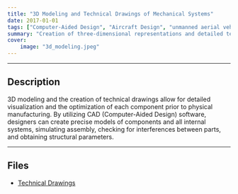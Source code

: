 ```yaml
---
title: "3D Modeling and Technical Drawings of Mechanical Systems"
date: 2017-01-01
tags: ["Computer-Aided Design", "Aircraft Design", "unmanned aerial vehicle"]
summary: "Creation of three-dimensional representations and detailed technical drawings of mechanical systems, aiming to design, analyze, and manufacture components with precision."
cover:
    image: "3d_modeling.jpeg"
---
```


---

## Description

3D modeling and the creation of technical drawings allow for detailed visualization and the optimization of each component prior to physical manufacturing. By utilizing CAD (Computer-Aided Design) software, designers can create precise models of components and all internal systems, simulating assembly, checking for interferences between parts, and obtaining structural parameters.

---

## Files

+ [Technical Drawings](technical_drawing.pdf)




